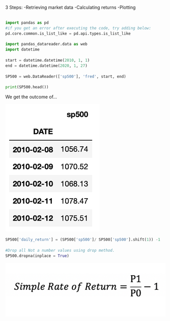 3 Steps:
-Retrieving market data
-Calculating returns
-Plotting


```python

import pandas as pd
#if you get an error after executing the code, try adding below:
pd.core.common.is_list_like = pd.api.types.is_list_like

import pandas_datareader.data as web
import datetime

start = datetime.datetime(2010, 1, 1)
end = datetime.datetime(2020, 1, 27)

SP500 = web.DataReader(['sp500'], 'fred', start, end)

print(SP500.head())
```
We get the outcome of...

![outcome](Screenshot-2020-02-08-at-17.10.47.png)

```python
SP500['daily_return'] = (SP500['sp500']/ SP500['sp500'].shift(1)) -1

#Drop all Not a number values using drop method.
SP500.dropna(inplace = True)
```
![name](Screenshot-2020-02-08-at-16.50.41.png)
